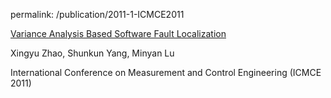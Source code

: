 
permalink: /publication/2011-1-ICMCE2011

[Variance Analysis Based Software Fault Localization](https://ebooks.asmedigitalcollection.asme.org/book.aspx?bookid=483)

Xingyu Zhao, Shunkun Yang, Minyan Lu

International Conference on Measurement and Control Engineering (ICMCE 2011)

